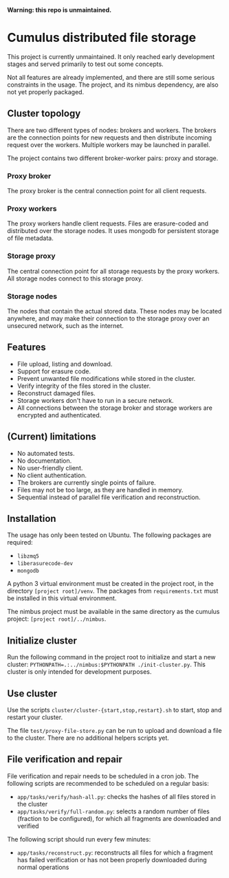 **Warning: this repo is unmaintained.**

# Cumulus distributed file storage

This project is currently unmaintained. It only reached early development stages and served primarily to test out some concepts. 

Not all features are already implemented, and there are still some serious constraints in the usage. The project, and its nimbus dependency, are also not yet properly packaged.

## Cluster topology
There are two different types of nodes: brokers and workers. The brokers are the connection points for new requests and then distribute incoming request over the workers. Multiple workers may be launched in parallel.

The project contains two different broker-worker pairs: proxy and storage. 

### Proxy broker
The proxy broker is the central connection point for all client requests.

### Proxy workers
The proxy workers handle client requests. Files are erasure-coded and distributed over the storage nodes. It uses mongodb for persistent storage of file metadata.

### Storage proxy
The central connection point for all storage requests by the proxy workers. All storage nodes connect to this storage proxy.

### Storage nodes
The nodes that contain the actual stored data. These nodes may be located anywhere, and may make their connection to the storage proxy over an unsecured network, such as the internet.

## Features
* File upload, listing and download.
* Support for erasure code.
* Prevent unwanted file modifications while stored in the cluster.
* Verify integrity of the files stored in the cluster.
* Reconstruct damaged files.
* Storage workers don't have to run in a secure network.
* All connections between the storage broker and storage workers are encrypted and authenticated. 

## (Current) limitations
* No automated tests.
* No documentation.
* No user-friendly client.
* No client authentication.
* The brokers are currently single points of failure.
* Files may not be too large, as they are handled in memory.
* Sequential instead of parallel file verification and reconstruction.

## Installation

The usage has only been tested on Ubuntu. The following packages are required:
* `libzmq5`
* `liberasurecode-dev`
* `mongodb`

A python 3 virtual environment must be created in the project root, in the directory `[project root]/venv`. The packages from `requirements.txt` must be installed in this virtual environment.

The nimbus project must be available in the same directory as the cumulus project: `[project root]/../nimbus`.   

## Initialize cluster
Run the following command in the project root to initialize and start a new cluster: `PYTHONPATH=.:../nimbus:$PYTHONPATH ./init-cluster.py`. This cluster is only intended for development purposes.

## Use cluster
Use the scripts `cluster/cluster-{start,stop,restart}.sh` to start, stop and restart your cluster.

The file `test/proxy-file-store.py` can be run to upload and download a file to the cluster. There are no additional helpers scripts yet.

## File verification and repair
File verification and repair needs to be scheduled in a cron job. The following scripts are recommended to be scheduled on a regular basis:
* `app/tasks/verify/hash-all.py`: checks the hashes of all files stored in the cluster
* `app/tasks/verify/full-random.py`: selects a random number of files (fraction to be configured), for which all fragments are downloaded and verified

The following script should run every few minutes:
* `app/tasks/reconstruct.py`: reconstructs all files for which a fragment has failed verification or has not been properly downloaded during normal operations
